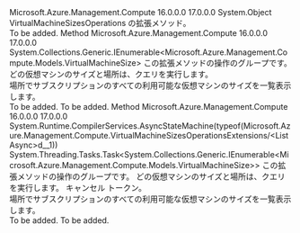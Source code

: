 <Type Name="VirtualMachineSizesOperationsExtensions" FullName="Microsoft.Azure.Management.Compute.VirtualMachineSizesOperationsExtensions">
  <TypeSignature Language="C#" Value="public static class VirtualMachineSizesOperationsExtensions" />
  <TypeSignature Language="ILAsm" Value=".class public auto ansi abstract sealed beforefieldinit VirtualMachineSizesOperationsExtensions extends System.Object" />
  <TypeSignature Language="DocId" Value="T:Microsoft.Azure.Management.Compute.VirtualMachineSizesOperationsExtensions" />
  <TypeSignature Language="VB.NET" Value="Public Module VirtualMachineSizesOperationsExtensions" />
  <TypeSignature Language="F#" Value="type VirtualMachineSizesOperationsExtensions = class" />
  <AssemblyInfo>
    <AssemblyName>Microsoft.Azure.Management.Compute</AssemblyName>
    <AssemblyVersion>16.0.0.0</AssemblyVersion>
    <AssemblyVersion>17.0.0.0</AssemblyVersion>
  </AssemblyInfo>
  <Base>
    <BaseTypeName>System.Object</BaseTypeName>
  </Base>
  <Interfaces />
  <Docs>
    <summary>
            VirtualMachineSizesOperations の拡張メソッド。
            </summary>
    <remarks>To be added.</remarks>
  </Docs>
  <Members>
    <Member MemberName="List">
      <MemberSignature Language="C#" Value="public static System.Collections.Generic.IEnumerable&lt;Microsoft.Azure.Management.Compute.Models.VirtualMachineSize&gt; List (this Microsoft.Azure.Management.Compute.IVirtualMachineSizesOperations operations, string location);" />
      <MemberSignature Language="ILAsm" Value=".method public static hidebysig class System.Collections.Generic.IEnumerable`1&lt;class Microsoft.Azure.Management.Compute.Models.VirtualMachineSize&gt; List(class Microsoft.Azure.Management.Compute.IVirtualMachineSizesOperations operations, string location) cil managed" />
      <MemberSignature Language="DocId" Value="M:Microsoft.Azure.Management.Compute.VirtualMachineSizesOperationsExtensions.List(Microsoft.Azure.Management.Compute.IVirtualMachineSizesOperations,System.String)" />
      <MemberSignature Language="VB.NET" Value="&lt;Extension()&gt;&#xA;Public Function List (operations As IVirtualMachineSizesOperations, location As String) As IEnumerable(Of VirtualMachineSize)" />
      <MemberSignature Language="F#" Value="static member List : Microsoft.Azure.Management.Compute.IVirtualMachineSizesOperations * string -&gt; seq&lt;Microsoft.Azure.Management.Compute.Models.VirtualMachineSize&gt;" Usage="Microsoft.Azure.Management.Compute.VirtualMachineSizesOperationsExtensions.List (operations, location)" />
      <MemberType>Method</MemberType>
      <AssemblyInfo>
        <AssemblyName>Microsoft.Azure.Management.Compute</AssemblyName>
        <AssemblyVersion>16.0.0.0</AssemblyVersion>
        <AssemblyVersion>17.0.0.0</AssemblyVersion>
      </AssemblyInfo>
      <ReturnValue>
        <ReturnType>System.Collections.Generic.IEnumerable&lt;Microsoft.Azure.Management.Compute.Models.VirtualMachineSize&gt;</ReturnType>
      </ReturnValue>
      <Parameters>
        <Parameter Name="operations" Type="Microsoft.Azure.Management.Compute.IVirtualMachineSizesOperations" RefType="this" />
        <Parameter Name="location" Type="System.String" />
      </Parameters>
      <Docs>
        <param name="operations">
            この拡張メソッドの操作のグループです。
            </param>
        <param name="location">
            どの仮想マシンのサイズと場所は、クエリを実行します。
            </param>
        <summary>
            場所でサブスクリプションのすべての利用可能な仮想マシンのサイズを一覧表示します。
            </summary>
        <returns>To be added.</returns>
        <remarks>To be added.</remarks>
      </Docs>
    </Member>
    <Member MemberName="ListAsync">
      <MemberSignature Language="C#" Value="public static System.Threading.Tasks.Task&lt;System.Collections.Generic.IEnumerable&lt;Microsoft.Azure.Management.Compute.Models.VirtualMachineSize&gt;&gt; ListAsync (this Microsoft.Azure.Management.Compute.IVirtualMachineSizesOperations operations, string location, System.Threading.CancellationToken cancellationToken = null);" />
      <MemberSignature Language="ILAsm" Value=".method public static hidebysig class System.Threading.Tasks.Task`1&lt;class System.Collections.Generic.IEnumerable`1&lt;class Microsoft.Azure.Management.Compute.Models.VirtualMachineSize&gt;&gt; ListAsync(class Microsoft.Azure.Management.Compute.IVirtualMachineSizesOperations operations, string location, valuetype System.Threading.CancellationToken cancellationToken) cil managed" />
      <MemberSignature Language="DocId" Value="M:Microsoft.Azure.Management.Compute.VirtualMachineSizesOperationsExtensions.ListAsync(Microsoft.Azure.Management.Compute.IVirtualMachineSizesOperations,System.String,System.Threading.CancellationToken)" />
      <MemberSignature Language="F#" Value="static member ListAsync : Microsoft.Azure.Management.Compute.IVirtualMachineSizesOperations * string * System.Threading.CancellationToken -&gt; System.Threading.Tasks.Task&lt;seq&lt;Microsoft.Azure.Management.Compute.Models.VirtualMachineSize&gt;&gt;" Usage="Microsoft.Azure.Management.Compute.VirtualMachineSizesOperationsExtensions.ListAsync (operations, location, cancellationToken)" />
      <MemberType>Method</MemberType>
      <AssemblyInfo>
        <AssemblyName>Microsoft.Azure.Management.Compute</AssemblyName>
        <AssemblyVersion>16.0.0.0</AssemblyVersion>
        <AssemblyVersion>17.0.0.0</AssemblyVersion>
      </AssemblyInfo>
      <Attributes>
        <Attribute>
          <AttributeName>System.Runtime.CompilerServices.AsyncStateMachine(typeof(Microsoft.Azure.Management.Compute.VirtualMachineSizesOperationsExtensions/&lt;ListAsync&gt;d__1))</AttributeName>
        </Attribute>
      </Attributes>
      <ReturnValue>
        <ReturnType>System.Threading.Tasks.Task&lt;System.Collections.Generic.IEnumerable&lt;Microsoft.Azure.Management.Compute.Models.VirtualMachineSize&gt;&gt;</ReturnType>
      </ReturnValue>
      <Parameters>
        <Parameter Name="operations" Type="Microsoft.Azure.Management.Compute.IVirtualMachineSizesOperations" RefType="this" />
        <Parameter Name="location" Type="System.String" />
        <Parameter Name="cancellationToken" Type="System.Threading.CancellationToken" />
      </Parameters>
      <Docs>
        <param name="operations">
            この拡張メソッドの操作のグループです。
            </param>
        <param name="location">
            どの仮想マシンのサイズと場所は、クエリを実行します。
            </param>
        <param name="cancellationToken">
            キャンセル トークン。
            </param>
        <summary>
            場所でサブスクリプションのすべての利用可能な仮想マシンのサイズを一覧表示します。
            </summary>
        <returns>To be added.</returns>
        <remarks>To be added.</remarks>
      </Docs>
    </Member>
  </Members>
</Type>